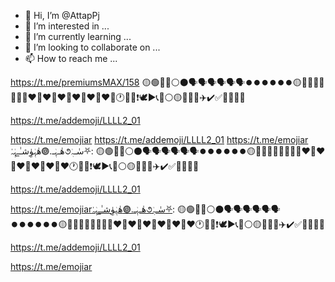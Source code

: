 - 👋 Hi, I’m @AttapPj
- 👀 I’m interested in ...
- 🌱 I’m currently learning ...
- 💞️ I’m looking to collaborate on ...
- 📫 How to reach me ...

<!---
AttapPj/AttapPj is a ✨ special ✨ repository because its `README.md` (this file) appears on your GitHub profile.
You can click the Preview link to take a look at your changes.
--->
https://t.me/premiumsMAX/158
🟡🟢🔴🔵⚪️⚫️🗣🗣🗣🗣🗣🗣⏺⏺⏺⏺⏺⏺🟡💬💬💬💬💬👀💎❤️‍🔥❤️‍🔥❤️‍🔥❤️‍🔥❤️‍🔥❤️‍🔥🕐✅🌹❗️🕊▶️📞👀⚪️🟡🔵👀👀✈️✔️✅️💎💎💎💎

https://t.me/addemoji/LLLL2_01

https://t.me/emojiar
https://t.me/addemoji/LLLL2_01
https://t.me/emojiar
هٰہٰٖوِٰشـٰ̲ـہِٰہٰٰ𖣐.هٰـہٰٖـ૭سٰـہٰٖ⛧:
🟡🟢🔴🔵⚪️⚫️🗣🗣🗣🗣🗣🗣⏺⏺⏺⏺⏺⏺🟡💬💬💬💬💬👀💎❤️‍🔥❤️‍🔥❤️‍🔥❤️‍🔥❤️‍🔥❤️‍🔥🕐✅🌹❗️🕊▶️📞👀⚪️🟡🔵👀👀✈️✔️✅️💎💎💎💎

https://t.me/addemoji/LLLL2_01

https://t.me/emojiarهٰہٰٖوِٰشـٰ̲ـہِٰہٰٰ𖣐.هٰـہٰٖـ૭سٰـہٰٖ⛧:
🟡🟢🔴🔵⚪️⚫️🗣🗣🗣🗣🗣🗣⏺⏺⏺⏺⏺⏺🟡💬💬💬💬💬👀💎❤️‍🔥❤️‍🔥❤️‍🔥❤️‍🔥❤️‍🔥❤️‍🔥🕐✅🌹❗️🕊▶️📞👀⚪️🟡🔵👀👀✈️✔️✅️💎💎💎💎

https://t.me/addemoji/LLLL2_01

https://t.me/emojiar

